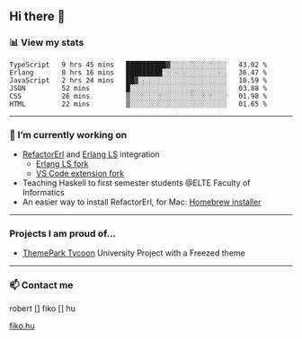## Hi there 👋

### 📊 View my stats

<!--START_SECTION:waka-->

```text
TypeScript   9 hrs 45 mins   ██████████▓░░░░░░░░░░░░░░   43.02 %
Erlang       8 hrs 16 mins   █████████░░░░░░░░░░░░░░░░   36.47 %
JavaScript   2 hrs 24 mins   ██▓░░░░░░░░░░░░░░░░░░░░░░   10.59 %
JSON         52 mins         █░░░░░░░░░░░░░░░░░░░░░░░░   03.88 %
CSS          26 mins         ▒░░░░░░░░░░░░░░░░░░░░░░░░   01.98 %
HTML         22 mins         ▒░░░░░░░░░░░░░░░░░░░░░░░░   01.65 %
```

<!--END_SECTION:waka-->


---

### 🔭 I’m currently working on
- [RefactorErl](https://plc.inf.elte.hu/erlang/) and [Erlang LS](https://erlang-ls.github.io) integration 
  - [Erlang LS fork](https://github.com/robertfiko/erlang_ls)
  - [VS Code extension fork](https://github.com/robertfiko/vscode)
- Teaching Haskell to first semester students @ELTE Faculty of Informatics
- An easier way to install RefactorErl, for Mac: [Homebrew installer](https://github.com/robertfiko/homebrew-referl-installer)

---
### Projects I am proud of...
- [ThemePark Tycoon](https://szofttech.inf.elte.hu/szofttech/public/csip-42) University Project with a Freezed theme
---


### 📫 Contact me
robert [] fiko [] hu

[fiko.hu](https://fiko.hu)


<!--
**robertfiko/robertfiko** is a ✨ _special_ ✨ repository because its `README.md` (this file) appears on your GitHub profile.

Here are some ideas to get you started:

- 🔭 I’m currently working on ...
- 🌱 I’m currently learning ...
- 👯 I’m looking to collaborate on ...
- 🤔 I’m looking for help with ...
- 💬 Ask me about ...
- 📫 How to reach me: ...
- 😄 Pronouns: ...
- ⚡ Fun fact: ...
-->
